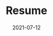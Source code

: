 ---
layout: resume
title: Resume
tags: [yylou, about, resume, phd, cs, ece]
date: 2021-07-12
comments: false
---